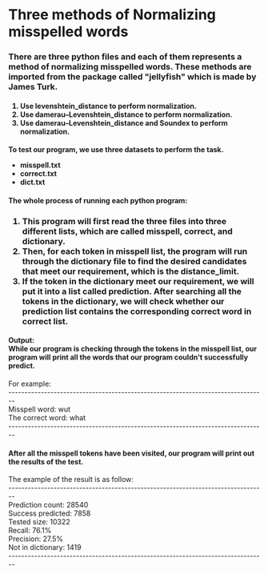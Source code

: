 <h1>Three methods of Normalizing misspelled words</h1>

<h3>
There are three python files and each of them represents a method of normalizing misspelled words.
These methods are imported from the package called "jellyfish" which is made by James Turk.
<br>
</h3>
<h4>
<ol>
  <li>Use levenshtein_distance to perform normalization.</li>
  <li>Use damerau–Levenshtein_distance to perform normalization.</li>
  <li>Use damerau–Levenshtein_distance and Soundex to perform normalization.</li>
</ol>
</h4>

<h4>
To test our program, we use three datasets to perform the task.
<ul>
  <li>misspell.txt</li>
  <li>correct.txt</li>
  <li>dict.txt</li>
</ul>
</h4>

<h4>
The whole process of running each python program:
</h4>
<h3>
<ol>
  <li>This program will first read the three files into three different lists, which are called misspell, correct, and dictionary.</li>
  <li>Then, for each token in misspell list, the program will run through the dictionary file to find the desired candidates that meet our requirement, which is the distance_limit.</li>
  <li>If the token in the dictionary meet our requirement, we will put it into a list called prediction.
After searching all the tokens in the dictionary, we will check whether our prediction list contains the corresponding correct word in correct list.</li>
</ol>
</h3>

<h4>
Output:<br>
While our program is checking through the tokens in the misspell list, our program will print all the words that our program couldn't successfully predict.
</h4>
For example:<br>
--------------------------------------------------------------------------------<br>
Misspell word:  wut<br>
The correct word:  what<br>
--------------------------------------------------------------------------------<br>

<h4>After all the misspell tokens have been visited, our program will print out the results of the test.</h4>

The example of the result is as follow:<br>
--------------------------------------------------------------------------------<br>
Prediction count: 28540<br>
Success predicted: 7858<br>
Tested size: 10322<br>
Recall: 76.1%<br>
Precision: 27.5%<br>
Not in dictionary: 1419<br>
--------------------------------------------------------------------------------<br>


